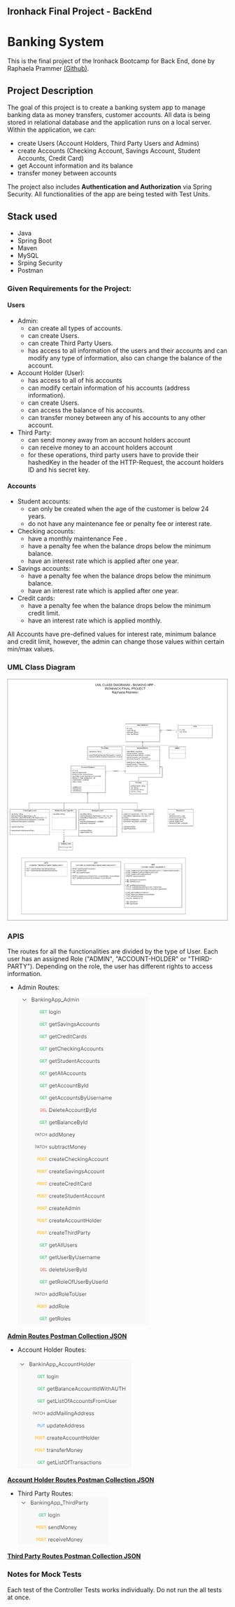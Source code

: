 ## Ironhack Final Project - BackEnd

# Banking System

This is the final project of the Ironhack Bootcamp for Back End, done by Raphaela Prammer [(Github)](https://github.com/RaphaelaPrammer). 

## Project Description

The goal of this project is to create a banking system app to manage banking data as money transfers, customer accounts. All data is being stored in relational database and the application runs on a local server. 
Within the application, we can:
- create Users (Account Holders, Third Party Users and Admins)
- create Accounts (Checking Account, Savings Account, Student Accounts, Credit Card)
- get Account information and its balance
- transfer money between accounts


The project also includes **Authentication and Authorization** via Spring Security.
All functionalities of the app are being tested with Test Units. 

## Stack used
- Java
- Spring Boot
- Maven
- MySQL
- Srping Security
- Postman


### Given Requirements for the Project:
#### Users
- Admin:
  - can create all types of accounts.
  - can create Users.
  - can create Third Party Users.
  - has access to all information of the users and their accounts and can modify any type of information, also can change the balance of the account. 
- Account Holder (User):
  - has access to all of his accounts
  - can modify certain information of his accounts (address information).
  - can create Users.
  - can access the balance of his accounts.
  - can transfer money between any of his accounts to any other account. 
- Third Party:
  - can send money away from an account holders account 
  - can receive money to an account holders account
  - for these operations, third party users have to provide their hashedKey in the header of the HTTP-Request, the account holders ID and his secret key. 

#### Accounts
- Student accounts:
  - can only be created when the age of the customer is below 24 years.
  - do not have any maintenance fee or penalty fee or interest rate.
- Checking accounts:
  - have a monthly maintenance Fee .
  - have a penalty fee when the balance drops below the minimum balance.
  - have an interest rate which is applied after one year. 
- Savings accounts:
  - have a penalty fee when the balance drops below the minimum balance.
  - have an interest rate which is applied after one year.
- Credit cards:
  - have a penalty fee when the balance drops below the minimum credit limit.
  - have an interest rate which is applied monthly.

All Accounts have pre-defined values for interest rate, minimum balance and credit limit, however, the admin can change those values within certain min/max values. 


### UML Class Diagram
![UML Class Diagramm](assets/ClassDiagramm.jpg)

### APIS
The routes for all the functionalities are divided by the type of User. Each user has an assigned Role ("ADMIN", "ACCOUNT-HOLDER" or "THIRD-PARTY"). Depending on the role, the user has different rights to access information. 

- Admin Routes: <br>

  ![Admin Routes](assets/admin-routes.png)


 [**Admin Routes Postman Collection JSON**](assets/BankingApp_Admin.postman_collection.json)

- Account Holder Routes: <br>

  ![Account Holder Routes](assets/account-holder-routes.png)


[**Account Holder Routes Postman Collection JSON**](BankinApp_AccountHolder.postman_collection.json)

- Third Party Routes: <br>
  ![Third Party Routes](assets/third-party-routes.png)


[**Third Party Routes Postman Collection JSON**](assets/BankingApp_ThirdParty.postman_collection.json)


### Notes for Mock Tests
Each test of the Controller Tests works individually. Do not run the all tests at once. 












